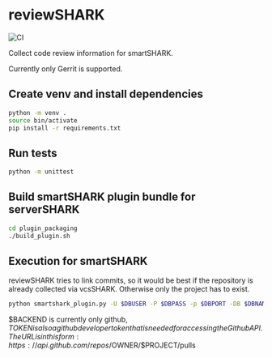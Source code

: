 # reviewSHARK

![CI](https://github.com/smartshark/reviewSHARK/workflows/CI/badge.svg)

Collect code review information for smartSHARK.

Currently only Gerrit is supported.

## Create venv and install dependencies

```bash
python -m venv .
source bin/activate
pip install -r requirements.txt
```

## Run tests

```bash
python -m unittest
```

## Build smartSHARK plugin bundle for serverSHARK

```bash
cd plugin_packaging
./build_plugin.sh
```

## Execution for smartSHARK

reviewSHARK tries to link commits, so it would be best if the repository is already collected via vcsSHARK. Otherwise only the project has to exist.

```bash
python smartshark_plugin.py -U $DBUSER -P $DBPASS -p $DBPORT -DB $DBNAME -a $AUTHENTICATION_DB -pn $PROJECT_NAME -i $PULL_REQUEST_SYSTEM_URL -b $BACKEND -t $TOKEN
```

$BACKEND is currently only github, $TOKEN is also a github developer token that is needed for accessing the Github API.
The URL is in this form: https://api.github.com/repos/$OWNER/$PROJECT/pulls
